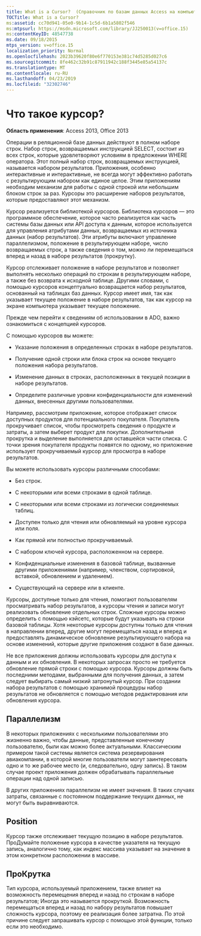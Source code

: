 ```yaml
---
title: What is a Cursor?  (Справочник по базам данных Access на компьютере)
TOCTitle: What is a Cursor?
ms:assetid: cc70d941-05e0-9b14-1c5d-6b1a5802f546
ms:mtpsurl: https://msdn.microsoft.com/library/JJ250013(v=office.15)
ms:contentKeyID: 48547738
ms.date: 09/18/2015
mtps_version: v=office.15
localization_priority: Normal
ms.openlocfilehash: 2023b39620f80e6f770153e381c74d5285d027c6
ms.sourcegitcommit: 8fe462c32b91c87911942c188f3445e85a54137c
ms.translationtype: MT
ms.contentlocale: ru-RU
ms.lasthandoff: 04/23/2019
ms.locfileid: "32302746"
---
```

# <a name="what-is-a-cursor"></a>Что такое курсор?


**Область применения**: Access 2013, Office 2013

Операции в реляционной базе данных действуют в полном наборе строк. Набор строк, возвращаемых инструкцией SELECT, состоит из всех строк, которые удовлетворяют условиям в предложении WHERE оператора. Этот полный набор строк, возвращаемых инструкцией, называется набором результатов. Приложения, особенно интерактивные и интерактивные, не всегда могут эффективно работать с результирующим набором как единое целое. Этим приложениям необходим механизм для работы с одной строкой или небольшим блоком строк за раз. Курсоры это расширение наборов результатов, которые предоставляют этот механизм.

Курсор реализуется библиотекой курсоров. Библиотека курсоров — это программное обеспечение, которое часто реализуется как часть системы базы данных или API доступа к данным, которое используется для управления атрибутами данных, возвращаемых из источника данных (набор результатов). Эти атрибуты включают управление параллелизмом, положение в результирующем наборе, число возвращаемых строк, а также сведения о том, можно ли перемещаться вперед и назад в наборе результатов (прокрутку).

Курсор отслеживает положение в наборе результатов и позволяет выполнять несколько операций по строкам в результирующем наборе, а также без возврата к исходной таблице. Другими словами, с помощью курсоров концептуально возвращается набор результатов, основанный на таблицах баз данных. Курсор имеет имя, так как указывает текущее положение в наборе результатов, так как курсор на экране компьютера указывает текущее положение.

Прежде чем перейти к сведениям об использовании в ADO, важно ознакомиться с концепцией курсоров.

С помощью курсоров вы можете:

  - Указание положения в определенных строках в наборе результатов.

  - Получение одной строки или блока строк на основе текущего положения набора результатов.

  - Изменение данных в строках, расположенных в текущей позиции в наборе результатов.

  - Определите различные уровни конфиденциальности для изменений данных, внесенных другими пользователями.

Например, рассмотрим приложение, которое отображает список доступных продуктов для потенциального покупателя. Покупатель прокручивает список, чтобы просмотреть сведения о продукте и затраты, а затем выберет продукт для покупки. Дополнительная прокрутка и выделение выполняется для оставшейся части списка. С точки зрения покупателя продукты появятся по одному, но приложение использует прокручиваемый курсор для просмотра в наборе результатов.

Вы можете использовать курсоры различными способами:

  - Без строк.

  - С некоторыми или всеми строками в одной таблице.

  - С некоторыми или всеми строками из логически соединяемых таблиц.

  - Доступен только для чтения или обновляемый на уровне курсора или поля.

  - Как прямой или полностью прокручиваемый.

  - С набором ключей курсора, расположенном на сервере.

  - Конфиденциальные изменения в базовой таблице, вызванные другими приложениями (например, членством, сортировкой, вставкой, обновлением и удалением).

  - Существующий на сервере или в клиенте.

Курсоры, доступные только для чтения, помогают пользователям просматривать набор результатов, а курсоры чтения и записи могут реализовать обновление отдельных строк. Сложные курсоры можно определить с помощью кэйсетс, которые будут указывать на строки базовой таблицы. Хотя некоторые курсоры доступны только для чтения в направлении вперед, другие могут перемещаться назад и вперед и предоставлять динамическое обновление результирующего набора на основе изменений, которые другие приложения создают в базе данных.

Не все приложения должны использовать курсоры для доступа к данным и их обновления. В некоторых запросах просто не требуется обновление прямой строки с помощью курсора. Курсоры должны быть последними методами, выбранными для получения данных, а затем следует выбирать самый низкий затронутый курсор. При создании набора результатов с помощью хранимой процедуры набор результатов не обновляется с помощью методов редактирования или обновления курсора.

## <a name="concurrency"></a>Параллелизм

В некоторых приложениях с несколькими пользователями это жизненно важно, чтобы данные, представленные конечному пользователю, были как можно более актуальными. Классическим примером такой системы является система резервирования авиакомпании, в которой многие пользователи могут заинтересовать одно и то же рабочее место (и, следовательно, одну запись). В таком случае проект приложения должен обрабатывать параллельные операции над одной записью.

В других приложениях параллелизм не имеет значения. В таких случаях затраты, связанные с постоянном поддержание текущих данных, не могут быть выравниваются.

## <a name="position"></a>Position

Курсор также отслеживает текущую позицию в наборе результатов. ПроДумайте положение курсора в качестве указателя на текущую запись, аналогично тому, как индекс массива указывает на значение в этом конкретном расположении в массиве.

## <a name="scrollability"></a>ПроКрутка

Тип курсора, используемый приложением, также влияет на возможность перемещения вперед и назад по строкам в наборе результатов; Иногда это называется прокруткой. Возможность перемещаться вперед *и* назад по набору результатов повышает сложность курсора, поэтому ее реализация более затратна. По этой причине следует запрашивать курсор с помощью этой функции, только если это необходимо.

